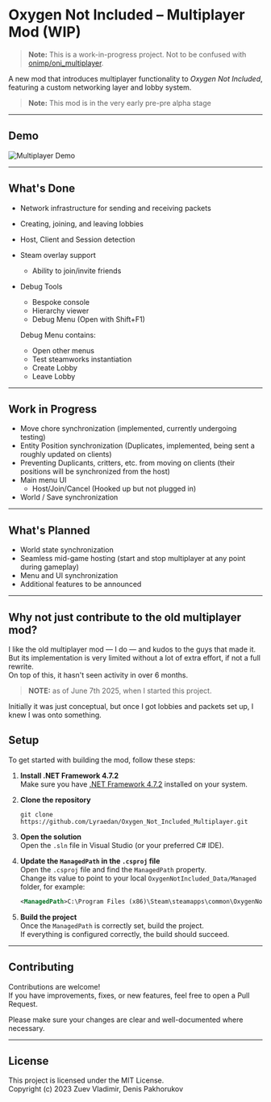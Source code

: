 # Oxygen Not Included – Multiplayer Mod (WIP)

> **Note:** This is a work-in-progress project. Not to be confused with [onimp/oni_multiplayer](https://github.com/onimp/oni_multiplayer).

A new mod that introduces multiplayer functionality to *Oxygen Not Included*, featuring a custom networking layer and lobby system.
> **Note:** This mod is in the very early pre-pre alpha stage

---

## Demo

![Multiplayer Demo](https://i.imgur.com/gItvhpa.png)

---

## What's Done

- Network infrastructure for sending and receiving packets  
- Creating, joining, and leaving lobbies  
- Host, Client and Session detection  
- Steam overlay support  
  - Ability to join/invite friends
- Debug Tools
  - Bespoke console
  - Hierarchy viewer
  - Debug Menu (Open with Shift+F1)
    
  Debug Menu contains:
    - Open other menus
    - Test steamworks instantiation
    - Create Lobby
    - Leave Lobby

---

## Work in Progress

- Move chore synchronization (implemented, currently undergoing testing)
- Entity Position synchronization (Duplicates, implemented, being sent a roughly updated on clients)
- Preventing Duplicants, critters, etc. from moving on clients (their positions will be synchronized from the host)
- Main menu UI  
  - Host/Join/Cancel (Hooked up but not plugged in)
- World / Save synchronization

---

## What's Planned

- World state synchronization  
- Seamless mid-game hosting (start and stop multiplayer at any point during gameplay)  
- Menu and UI synchronization  
- Additional features to be announced  

---

## Why not just contribute to the old multiplayer mod?

I like the old multiplayer mod — I do — and kudos to the guys that made it. But its implementation is very limited without a lot of extra effort, if not a full rewrite.  
On top of this, it hasn't seen activity in over 6 months.  
> **NOTE:** as of June 7th 2025, when I started this project.

Initially it was just conceptual, but once I got lobbies and packets set up, I knew I was onto something.

## Setup

To get started with building the mod, follow these steps:

1. **Install .NET Framework 4.7.2**  
   Make sure you have [.NET Framework 4.7.2](https://dotnet.microsoft.com/en-us/download/dotnet-framework/net472) installed on your system.

2. **Clone the repository**  
   ```
   git clone https://github.com/Lyraedan/Oxygen_Not_Included_Multiplayer.git
   ```

3. **Open the solution**  
   Open the `.sln` file in Visual Studio (or your preferred C# IDE).

4. **Update the `ManagedPath` in the `.csproj` file**  
   Open the `.csproj` file and find the `ManagedPath` property.  
   Change its value to point to your local `OxygenNotIncluded_Data/Managed` folder, for example:
   ```xml
   <ManagedPath>C:\Program Files (x86)\Steam\steamapps\common\OxygenNotIncluded\OxygenNotIncluded_Data\Managed</ManagedPath>
   ```

5. **Build the project**  
   Once the `ManagedPath` is correctly set, build the project.  
   If everything is configured correctly, the build should succeed.

---

## Contributing

Contributions are welcome!  
If you have improvements, fixes, or new features, feel free to open a Pull Request.

Please make sure your changes are clear and well-documented where necessary.

---

## License

This project is licensed under the MIT License.  
Copyright (c) 2023 Zuev Vladimir, Denis Pakhorukov

